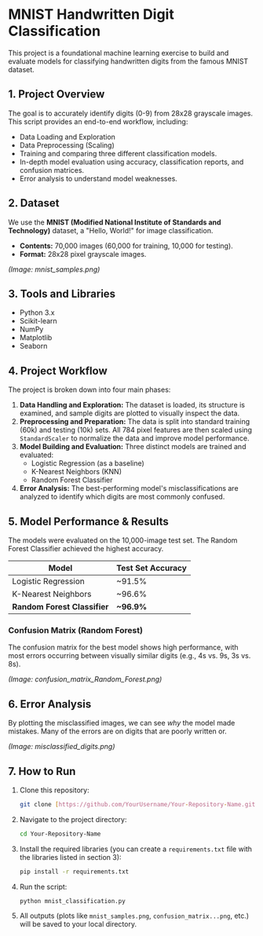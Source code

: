 # MNIST Handwritten Digit Classification

This project is a foundational machine learning exercise to build and evaluate models for classifying handwritten digits from the famous MNIST dataset.

## 1. Project Overview

The goal is to accurately identify digits (0-9) from 28x28 grayscale images. This script provides an end-to-end workflow, including:
* Data Loading and Exploration
* Data Preprocessing (Scaling)
* Training and comparing three different classification models.
* In-depth model evaluation using accuracy, classification reports, and confusion matrices.
* Error analysis to understand model weaknesses.

## 2. Dataset

We use the **MNIST (Modified National Institute of Standards and Technology)** dataset, a "Hello, World!" for image classification.
* **Contents:** 70,000 images (60,000 for training, 10,000 for testing).
* **Format:** 28x28 pixel grayscale images.

*(Image: mnist_samples.png)*

## 3. Tools and Libraries

* Python 3.x
* Scikit-learn
* NumPy
* Matplotlib
* Seaborn

## 4. Project Workflow

The project is broken down into four main phases:

1.  **Data Handling and Exploration:** The dataset is loaded, its structure is examined, and sample digits are plotted to visually inspect the data.
2.  **Preprocessing and Preparation:** The data is split into standard training (60k) and testing (10k) sets. All 784 pixel features are then scaled using `StandardScaler` to normalize the data and improve model performance.
3.  **Model Building and Evaluation:** Three distinct models are trained and evaluated:
    * Logistic Regression (as a baseline)
    * K-Nearest Neighbors (KNN)
    * Random Forest Classifier
4.  **Error Analysis:** The best-performing model's misclassifications are analyzed to identify which digits are most commonly confused.

## 5. Model Performance & Results

The models were evaluated on the 10,000-image test set. The Random Forest Classifier achieved the highest accuracy.

| Model | Test Set Accuracy |
| --- | --- |
| Logistic Regression | ~91.5% |
| K-Nearest Neighbors | ~96.6% |
| **Random Forest Classifier** | **~96.9%** |

### Confusion Matrix (Random Forest)

The confusion matrix for the best model shows high performance, with most errors occurring between visually similar digits (e.g., 4s vs. 9s, 3s vs. 8s).

*(Image: confusion_matrix_Random_Forest.png)*

## 6. Error Analysis

By plotting the misclassified images, we can see *why* the model made mistakes. Many of the errors are on digits that are poorly written or.

*(Image: misclassified_digits.png)*

## 7. How to Run

1.  Clone this repository:
    ```bash
    git clone [https://github.com/YourUsername/Your-Repository-Name.git](https://github.com/YourUsername/Your-Repository-Name.git)
    ```
2.  Navigate to the project directory:
    ```bash
    cd Your-Repository-Name
    ```
3.  Install the required libraries (you can create a `requirements.txt` file with the libraries listed in section 3):
    ```bash
    pip install -r requirements.txt
    ```
4.  Run the script:
    ```bash
    python mnist_classification.py
    ```
5.  All outputs (plots like `mnist_samples.png`, `confusion_matrix...png`, etc.) will be saved to your local directory.
